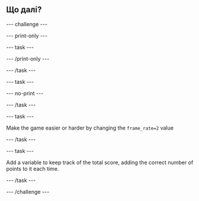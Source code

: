 ## Що далі?

--- challenge ---


--- print-only ---


--- task ---

--- /print-only ---

--- /task ---

--- task ---

--- no-print ---

--- /task ---

--- task ---

Make the game easier or harder by changing the `frame_rate=2` value


--- /task ---

--- task ---

Add a variable to keep track of the total score, adding the correct number of points to it each time.

--- /task ---



--- /challenge ---
